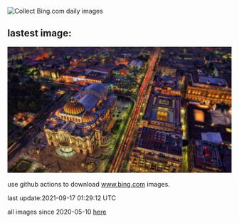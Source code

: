 ![Collect Bing.com daily images](https://github.com/counter2015/bing-daily-images/workflows/Collect%20Bing.com%20daily%20images/badge.svg)
## lastest image:
![](images/PalacioArtes.jpg)

use github actions to download www.bing.com images.

last update:2021-09-17 01:29:12 UTC

all images since 2020-05-10 [here](https://github.com/counter2015/bing-daily-images/tree/master/images) 
